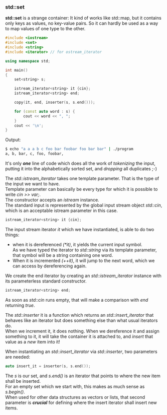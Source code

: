### std::set

**std::set** is a strange container: It kind of works like std::map, but it contains only keys as values, no key-value pairs. So it can hardly be used as a way to map values of one type to the other. 

```cpp
#include <iostream>
#include <set>
#include <string>
#include <iterator> // for ostream_iterator

using namespace std;

int main()
{
    set<string> s;

    istream_iterator<string> it {cin};
    istream_iterator<string> end;

    copy(it, end, inserter(s, s.end()));

    for (const auto word : s) {
        cout << word << ", ";
    }
    cout << '\n';
}

```
Output:
```bash
$ echo "a a a b c foo bar foobar foo bar bar" | ./program
a, b, bar, c, foo, foobar,
```

It's only ***one*** line of code which does all the work of *tokenizing* the input, putting it into the alphabetically sorted set, and *dropping* all duplicates ;-)

The *std::istream_iterator* takes one template parameter. That is the type of the input we want to have. \
Template parameter can basically be every type for which it is possible to write *cin >> var;*. \
The constructor accepts an *istream* instance. \
The standard input is represented by the global input stream object *std::cin*, which is an acceptable istream parameter in this case.

```cpp
istream_iterator<string> it {cin};
```

The input stream iterator *it* which we have instantiated, is able to do two things: 
- when it is dereferenced *(\*it)*, it yields the current input symbol. \
As we have typed the iterator to *std::string* via its template parameter, that symbol will be a string containing one word.  
- When it is incremented *(++it)*, it will jump to the next word, which we can access by dereferencing again.

We create the end iterator by creating an *std::istream_iterator* instance with its parameterless standard constructor.

```cpp
istream_iterator<string> end;
```

As soon as *std::cin* runs empty, that will make a comparison with *end* returning *true*.

The *std::inserter* it is a function which returns an *std::insert_iterator* that behaves like an iterator but does something else than what usual iterators do. \
When we increment it, it does nothing. When we dereference it and assign something to it, it will take the container it is attached to, and *insert* that value as a *new* item into it!

When instantiating an *std::insert_iterator* via *std::inserter*, two parameters are needed:

```cpp
auto insert_it = inserter(s, s.end());
```

The *s* is our set, and *s.end()* is an iterator that points to where the new item shall be inserted. \
For an empty set which we start with, this makes as much sense as *s.begin()*. \
When used for other data structures as vectors or lists, that second parameter is ***crucial*** for defining where the insert iterator shall insert new items.